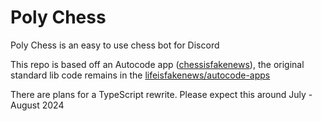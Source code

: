 # Poly Chess

Poly Chess is an easy to use chess bot for Discord

This repo is based off an Autocode app ([chessisfakenews](https://autocode.com/app/lifn/chessisfakenews)), the original standard lib code remains in the [lifeisfakenews/autocode-apps](https://github.com/lifeisfakenews/autocode-apps)

There are plans for a TypeScript rewrite.
Please expect this around July - August 2024
